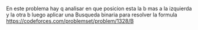 En este problema hay q analisar en que posicion esta la b mas a la izquierda y la otra b
luego aplicar una Busqueda binaria para resolver la formula
https://codeforces.com/problemset/problem/1328/B